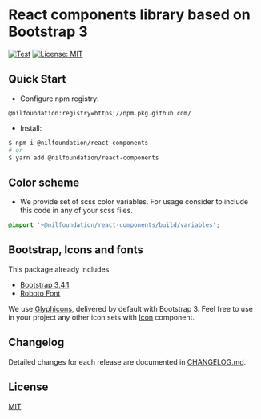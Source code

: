 # React components library based on Bootstrap 3

[![Test](https://github.com/NilFoundation/react-components/actions/workflows/test.yaml/badge.svg)](https://github.com/NilFoundation/react-components/actions/workflows/test.yaml)
[![License: MIT](https://img.shields.io/badge/License-MIT-green.svg)](https://opensource.org/licenses/MIT)

## Quick Start

- Configure npm registry:

```
@nilfoundation:registry=https://npm.pkg.github.com/
```

- Install:

```bash
$ npm i @nilfoundation/react-components
# or
$ yarn add @nilfoundation/react-components
```

## Color scheme

- We provide set of scss color variables. For usage consider to include this code in any of your scss files.

```scss
@import '~@nilfoundation/react-components/build/variables';
```

## Bootstrap, Icons and fonts

This package already includes
- [Bootstrap 3.4.1](https://getbootstrap.com/docs/3.4/getting-started/#download)
- [Roboto Font](https://fonts.google.com/specimen/Roboto)

We use [Glyphicons](https://getbootstrap.com/docs/3.3/components/#glyphicons), delivered by default with Bootstrap 3. Feel free to use in your project any other icon sets with [Icon](./src/components/Icon/Icon.tsx) component.

## Changelog

Detailed changes for each release are documented in [CHANGELOG.md](./CHANGELOG.md).

## License

[MIT](http://opensource.org/licenses/MIT)
